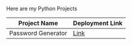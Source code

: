 Here are my Python Projects

| Project Name | Deployment Link |
|:-:|-|
| Password Generator | [Link]([https://nsk-2001.github.io/Python_projects/PasswordGenerator/]) |
